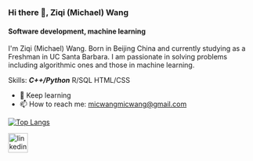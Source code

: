 ### Hi there 👋, Ziqi (Michael) Wang
#### Software development, machine learning

I'm Ziqi (Michael) Wang. Born in Beijing China and currently studying as a Freshman in UC Santa Barbara. I am passionate in solving problems including algorithmic ones and those in machine learning. 

Skills: **_C++/Python_** R/SQL HTML/CSS 

- 🌱 Keep learning
- 📫 How to reach me: micwangmicwang@gmail.com

[![Top Langs](https://github-readme-stats.vercel.app/api/top-langs/?username=M1cW)](https://github.com/anuraghazra/github-readme-stats)

[<img src='https://cdn.jsdelivr.net/npm/simple-icons@3.0.1/icons/linkedin.svg' alt='linkedin' height='40'>](https://www.linkedin.com/in/michael-zi-qi-wang-8a408a1a2/)  










